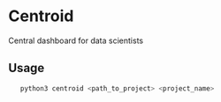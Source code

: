 # Centroid
Central dashboard for data scientists

## Usage
```bash
   python3 centroid <path_to_project> <project_name>
```
